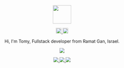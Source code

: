 <div align="center">
  <br>
  <br>
  <br>
  <br>
  <a href="https://wangchujiang.com/">
    <img width="60" height="60" src="https://avatars0.githubusercontent.com/u/1680273?s=460&u=4471b74deb9973096418a93960c664c5ea3bd159&v=4" />
  </a>
  <br>
  <p>
    <a href="http://tosh.co.il">
      <img width="18" height="18" src="https://raw.githubusercontent.com/jaywcjlove/jaywcjlove/master/imgs/weibo.svg?sanitize=true" />
    </a>
    <a href="mailto:tosh.co.il">
      <img width="18" height="18" src="https://raw.githubusercontent.com/jaywcjlove/jaywcjlove/master/imgs/mail.svg?sanitize=true" />
    </a>
  </p>
  <p>Hi, I'm Tomy, Fullstack developer from Ramat Gan, Israel.</p>
  <p>
    <a href="https://tosh.co.il/">
      <img src="https://github-readme-stats.vercel.app/api?username=tomyshoam&show_icons=true&icon_color=805AD5&text_color=718096&bg_color=ffffff&hide_title=true&hide_border=true&hide=contribs,issues" />
    </a>
  </p>
  <a href="https://github.com/tomyshoam/tify">
    <img src="https://github-readme-stats.vercel.app/api/pin/?username=tomyshoam&repo=tify" />
  </a>
  <a href="https://github.com/tomyshoam/coronappv2">
    <img src="https://github-readme-stats.vercel.app/api/pin/?username=tomyshoam&repo=coronappv2" />
  </a>
  <a href="https://github.com/tomyshoam/instaclone">
    <img src="https://github-readme-stats.vercel.app/api/pin/?username=tomyshoam&repo=instaclone" />
  </a>
  <br>
  <br>
</div>
